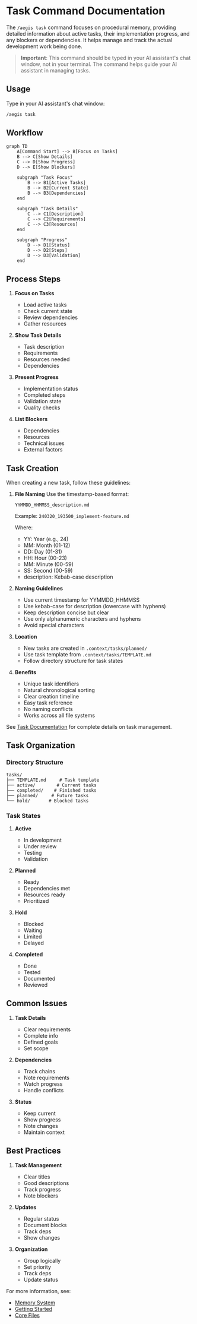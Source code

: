 # Task Command Documentation

The `/aegis task` command focuses on procedural memory, providing detailed information about active tasks, their implementation progress, and any blockers or dependencies. It helps manage and track the actual development work being done.

> **Important**: This command should be typed in your AI assistant's chat window, not in your terminal. The command helps guide your AI assistant in managing tasks.

## Usage

Type in your AI assistant's chat window:
```bash
/aegis task
```

## Workflow

```mermaid
graph TD
    A[Command Start] --> B[Focus on Tasks]
    B --> C[Show Details]
    C --> D[Show Progress]
    D --> E[Show Blockers]

    subgraph "Task Focus"
        B --> B1[Active Tasks]
        B --> B2[Current State]
        B --> B3[Dependencies]
    end

    subgraph "Task Details"
        C --> C1[Description]
        C --> C2[Requirements]
        C --> C3[Resources]
    end

    subgraph "Progress"
        D --> D1[Status]
        D --> D2[Steps]
        D --> D3[Validation]
    end
```

## Process Steps

1. **Focus on Tasks**
   - Load active tasks
   - Check current state
   - Review dependencies
   - Gather resources

2. **Show Task Details**
   - Task description
   - Requirements
   - Resources needed
   - Dependencies

3. **Present Progress**
   - Implementation status
   - Completed steps
   - Validation state
   - Quality checks

4. **List Blockers**
   - Dependencies
   - Resources
   - Technical issues
   - External factors

## Task Creation

When creating a new task, follow these guidelines:

1. **File Naming**
   Use the timestamp-based format:
   ```
   YYMMDD_HHMMSS_description.md
   ```
   Example: `240320_193500_implement-feature.md`

   Where:
   - YY: Year (e.g., 24)
   - MM: Month (01-12)
   - DD: Day (01-31)
   - HH: Hour (00-23)
   - MM: Minute (00-59)
   - SS: Second (00-59)
   - description: Kebab-case description

2. **Naming Guidelines**
   - Use current timestamp for YYMMDD_HHMMSS
   - Use kebab-case for description (lowercase with hyphens)
   - Keep description concise but clear
   - Use only alphanumeric characters and hyphens
   - Avoid special characters

3. **Location**
   - New tasks are created in `.context/tasks/planned/`
   - Use task template from `.context/tasks/TEMPLATE.md`
   - Follow directory structure for task states

4. **Benefits**
   - Unique task identifiers
   - Natural chronological sorting
   - Clear creation timeline
   - Easy task reference
   - No naming conflicts
   - Works across all file systems

See [Task Documentation](../tasks.md) for complete details on task management.

## Task Organization

### Directory Structure
```
tasks/
├── TEMPLATE.md     # Task template
├── active/        # Current tasks
├── completed/    # Finished tasks
├── planned/     # Future tasks
└── hold/       # Blocked tasks
```

### Task States
1. **Active**
   - In development
   - Under review
   - Testing
   - Validation

2. **Planned**
   - Ready
   - Dependencies met
   - Resources ready
   - Prioritized

3. **Hold**
   - Blocked
   - Waiting
   - Limited
   - Delayed

4. **Completed**
   - Done
   - Tested
   - Documented
   - Reviewed

## Common Issues

1. **Task Details**
   - Clear requirements
   - Complete info
   - Defined goals
   - Set scope

2. **Dependencies**
   - Track chains
   - Note requirements
   - Watch progress
   - Handle conflicts

3. **Status**
   - Keep current
   - Show progress
   - Note changes
   - Maintain context

## Best Practices

1. **Task Management**
   - Clear titles
   - Good descriptions
   - Track progress
   - Note blockers

2. **Updates**
   - Regular status
   - Document blocks
   - Track deps
   - Show changes

3. **Organization**
   - Group logically
   - Set priority
   - Track deps
   - Update status

For more information, see:
- [Memory System](../memory_system.md)
- [Getting Started](../getting_started.md)
- [Core Files](../core_files.md)
